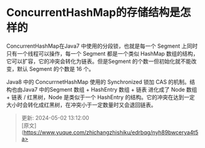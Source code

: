 # ConcurrentHashMap的存储结构是怎样的

ConcurrentHashMap在Java7 中使用的分段锁，也就是每一个 Segment 上同时只有一个线程可以操作，每一个 Segment 都是一个类似 HashMap 数组的结构，它可以扩容，它的冲突会转化为链表。但是Segment 的个数一但初始化就不能改变，默认 Segment 的个数是 16 个。 

Java8 中的 ConcurrnetHashMap 使用的 Synchronized 锁加 CAS 的机制。结构也由Java7 中的Segment 数组 + HashEntry 数组 + 链表 进化成了 Node 数组 + 链表 / 红黑树，Node 是类似于一个 HashEntry 的结构。它的冲突在达到一定大小时会转化成红黑树，在冲突小于一定数量时又会退回链表。



> 更新: 2024-05-02 13:12:00  
> [原文](https://www.yuque.com/zhichangzhishiku/edrbqg/nyh89bwcerya4t5a>